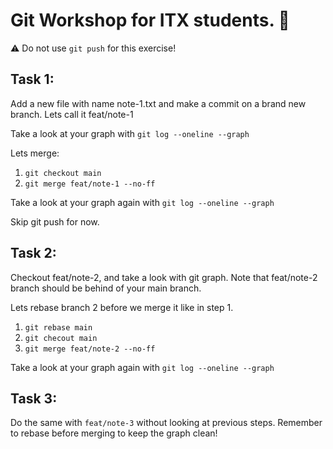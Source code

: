 # Git Workshop for ITX students. :rocket: 

:warning:️ Do not use `git push` for this exercise!


## Task 1: 

Add a new file with name note-1.txt and make a commit on a brand new branch. Lets call it feat/note-1

Take a look at your graph with `git log --oneline --graph`

Lets merge:

1. `git checkout main`
2. `git merge feat/note-1 --no-ff` 

Take a look at your graph again with `git log --oneline --graph`

Skip git push for now.


## Task 2: 

Checkout feat/note-2, and take a look with git graph. Note that feat/note-2 branch should be behind of your main branch.

Lets rebase branch 2 before we merge it like in step 1.

1. `git rebase main`
2. `git checout main`
3. `git merge feat/note-2 --no-ff`

Take a look at your graph again with `git log --oneline --graph`


## Task 3: 

Do the same with `feat/note-3` without looking at previous steps. Remember to rebase before merging to keep the graph clean!